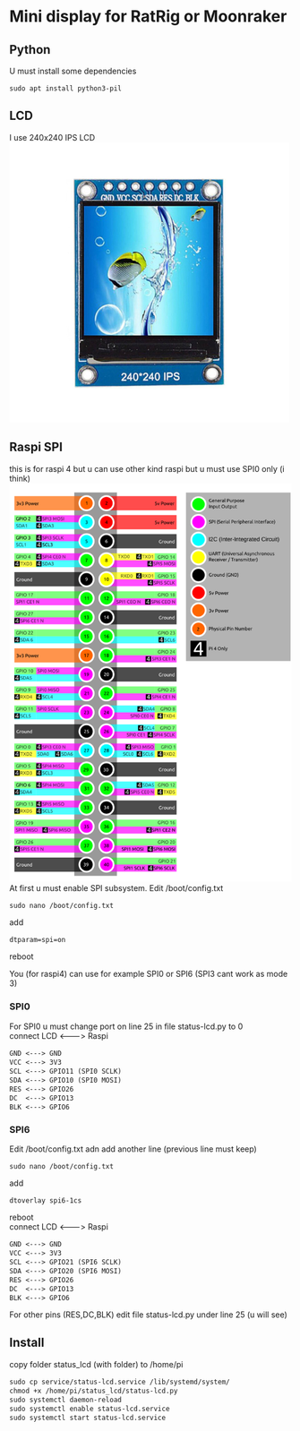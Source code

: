 # Mini display for RatRig or Moonraker
## Python
U must install  some dependencies 
```
sudo apt install python3-pil
```
## LCD
I use 240x240 IPS LCD 
![LCD](img/lcd.jpg)

## Raspi SPI
this is for raspi 4 but u can use other kind raspi  but u must use SPI0 only (i think)
![RASPI](img/rpi4-pinout.png )
At first u must enable SPI subsystem.
Edit /boot/config.txt
```
sudo nano /boot/config.txt
```
add 
```
dtparam=spi=on
```
reboot

You (for raspi4) can use for example SPI0 or SPI6 (SPI3 cant work as mode 3)
### SPI0
For SPI0 u must change port on line 25 in file status-lcd.py to 0  
connect LCD <---> Raspi
```
GND <---> GND
VCC <---> 3V3
SCL <---> GPIO11 (SPI0 SCLK)
SDA <---> GPIO10 (SPI0 MOSI)
RES <---> GPIO26
DC  <---> GPIO13
BLK <---> GPIO6
```
### SPI6
Edit /boot/config.txt adn add another line (previous line must keep)
```
sudo nano /boot/config.txt
```
add 
```
dtoverlay spi6-1cs
```
reboot  
connect LCD <---> Raspi
```
GND <---> GND
VCC <---> 3V3
SCL <---> GPIO21 (SPI6 SCLK)
SDA <---> GPIO20 (SPI6 MOSI)
RES <---> GPIO26
DC  <---> GPIO13
BLK <---> GPIO6
```  

For other pins (RES,DC,BLK) edit file status-lcd.py under line 25 (u will see)

## Install
copy folder status_lcd (with folder) to /home/pi
```
sudo cp service/status-lcd.service /lib/systemd/system/
chmod +x /home/pi/status_lcd/status-lcd.py
sudo systemctl daemon-reload
sudo systemctl enable status-lcd.service
sudo systemctl start status-lcd.service
```
